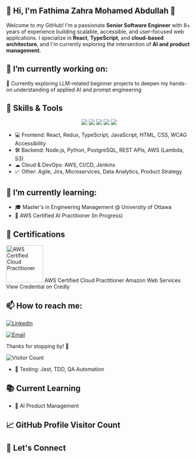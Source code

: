 ## 👋 Hi, I'm Fathima Zahra Mohamed Abdullah 🤖

Welcome to my GitHub! I'm a passionate **Senior Software Engineer** with 8+ years of experience building scalable, accessible, and user-focused web applications. I specialize in **React**, **TypeScript**, and **cloud-based architecture**, and I'm currently exploring the intersection of **AI and product management**.


## 🔭 I’m currently working on:

🧪 Currently exploring LLM-related beginner projects to deepen my hands-on understanding of applied AI and prompt engineering

## 🔧 Skills & Tools
<div align="center">

  <img src="https://img.shields.io/badge/React-61DAFB?style=flat&logo=react&logoColor=white" />
  <img src="https://img.shields.io/badge/TypeScript-3178C6?style=flat&logo=typescript&logoColor=white" />
  <img src="https://img.shields.io/badge/Python-3776AB?style=flat&logo=python&logoColor=white" />
  <img src="https://img.shields.io/badge/AWS-FF9900?style=flat&logo=amazon-aws&logoColor=white" />
  <img src="https://img.shields.io/badge/WCAG%202.1-AA-purple?style=flat" />

</div>

- 💻 Frontend: React, Redux, TypeScript, JavaScript, HTML, CSS, WCAG Accessibility
- 🛠 Backend: Node.js, Python, PostgreSQL, REST APIs, AWS (Lambda, S3)
- ☁ Cloud & DevOps: AWS, CI/CD, Jenkins
- 📈 Other: Agile, Jira, Microservices, Data Analytics, Product Strategy
  
## 🌱 I’m currently learning:

- 🎓 Master's in Engineering Management @ University of Ottawa
- 🤖 AWS Certified AI Practitioner (In Progress)

## 🏅 Certifications

<img src="https://images.credly.com/size/340x340/images/00634f82-b07f-4bbd-a6bb-53de397fc3a6/image.png" width="100" height="100" alt="AWS Certified Cloud Practitioner">
AWS Certified Cloud Practitioner
Amazon Web Services
View Credential on Credly


## 📫 How to reach me:

[![LinkedIn](https://img.shields.io/badge/LinkedIn-blue?style=flat&logo=linkedin&logoColor=white)](https://linkedin.com/in/zahraabdullah)

[![Email](https://img.shields.io/badge/Email-zahrazahraabdullah@gmail.com-D14836?style=flat&logo=gmail&logoColor=white)](mailto:zahrazahraabdullah@gmail.com)



Thanks for stopping by! 🚀

![Visitor Count](https://komarev.com/ghpvc/?username=zahraabdullah&color=blue)

- 🧪 Testing: Jest, TDD, QA Automation

## 📚 Current Learning

- 🧠 AI Product Management

## 📈 GitHub Profile Visitor Count


## 🌱 Let's Connect




<!--
**zahra-abdullah/zahra-abdullah** is a ✨ _special_ ✨ repository because its `README.md` (this file) appears on your GitHub profile.

Here are some ideas to get you started:

-  ...
- ...
- 👯 I’m looking to collaborate on ...
- 🤔 I’m looking for help with ...
- 💬 Ask me about ...
- 😄 Pronouns: ...
- ⚡ Fun fact: ...
-->
